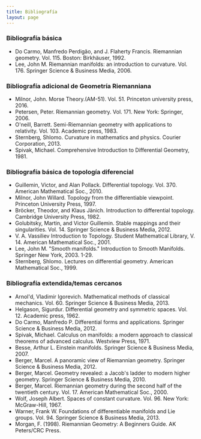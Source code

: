 ```yaml
---
title: Bibliografía
layout: page
---
```


### Bibliografía básica
*   Do Carmo, Manfredo Perdigão, and J. Flaherty Francis. Riemannian geometry. Vol. 115. Boston: Birkhäuser, 1992.
*   Lee, John M. Riemannian manifolds: an introduction to curvature. Vol. 176. Springer Science & Business Media, 2006.

### Bibliografía adicional de Geometría Riemanniana
*   Milnor, John. Morse Theory.(AM-51). Vol. 51. Princeton university press, 2016.
*   Petersen, Peter. Riemannian geometry. Vol. 171. New York: Springer, 2006.
*   O'neill, Barrett. Semi-Riemannian geometry with applications to relativity. Vol. 103. Academic press, 1983.
*   Sternberg, Shlomo. Curvature in mathematics and physics. Courier Corporation, 2013.
*   Spivak, Michael. Comprehensive Introduction to Differential Geometry, 1981.

### Bibliografía básica de topología diferencial
*   Guillemin, Victor, and Alan Pollack. Differential topology. Vol. 370. American Mathematical Soc., 2010.
*   Milnor, John Willard. Topology from the differentiable viewpoint. Princeton University Press, 1997.
*   Bröcker, Theodor, and Klaus Jänich. Introduction to differential topology. Cambridge University Press, 1982.
*   Golubitsky, Martin, and Victor Guillemin. Stable mappings and their singularities. Vol. 14. Springer Science & Business Media, 2012.
*   V. A. Vassiliev Introduction to Topology. Student Mathematical Library, V. 14.  American Mathematical Soc., 2001.
*   Lee, John M. "Smooth manifolds." Introduction to Smooth Manifolds. Springer New York, 2003. 1-29.
*   Sternberg, Shlomo. Lectures on differential geometry. American Mathematical Soc., 1999.

### Bibliografía extendida/temas cercanos
*   Arnol'd, Vladimir Igorevich. Mathematical methods of classical mechanics. Vol. 60. Springer Science & Business Media, 2013.
*   Helgason, Sigurdur. Differential geometry and symmetric spaces. Vol. 12. Academic press, 1962.
*   Do Carmo, Manfredo P. Differential forms and applications. Springer Science & Business Media, 2012.
*   Spivak, Michael. Calculus on manifolds: a modern approach to classical theorems of advanced calculus. Westview Press, 1971.
*   Besse, Arthur L. Einstein manifolds. Springer Science & Business Media, 2007.
*   Berger, Marcel. A panoramic view of Riemannian geometry. Springer Science & Business Media, 2012.
*   Berger, Marcel. Geometry revealed: a Jacob's ladder to modern higher geometry. Springer Science & Business Media, 2010.
*   Berger, Marcel. Riemannian geometry during the second half of the twentieth century. Vol. 17. American Mathematical Soc., 2000.
*   Wolf, Joseph Albert. Spaces of constant curvature. Vol. 96. New York: McGraw-Hill, 1967.
*   Warner, Frank W. Foundations of differentiable manifolds and Lie groups. Vol. 94. Springer Science & Business Media, 2013.
*   Morgan, F. (1998). Riemannian Geometry: A Beginners Guide. AK Peters/CRC Press.